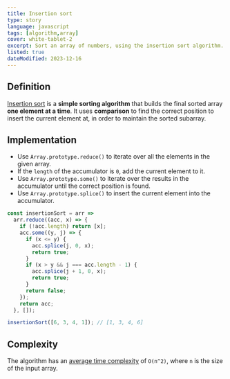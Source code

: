 ```yaml
---
title: Insertion sort
type: story
language: javascript
tags: [algorithm,array]
cover: white-tablet-2
excerpt: Sort an array of numbers, using the insertion sort algorithm.
listed: true
dateModified: 2023-12-16
---
```


## Definition

[Insertion sort](https://en.wikipedia.org/wiki/Insertion_sort) is a **simple sorting algorithm** that builds the final sorted array **one element at a time**. It uses **comparison** to find the correct position to insert the current element at, in order to maintain the sorted subarray.

## Implementation

- Use `Array.prototype.reduce()` to iterate over all the elements in the given array.
- If the `length` of the accumulator is `0`, add the current element to it.
- Use `Array.prototype.some()` to iterate over the results in the accumulator until the correct position is found.
- Use `Array.prototype.splice()` to insert the current element into the accumulator.

```js
const insertionSort = arr =>
  arr.reduce((acc, x) => {
    if (!acc.length) return [x];
    acc.some((y, j) => {
      if (x <= y) {
        acc.splice(j, 0, x);
        return true;
      }
      if (x > y && j === acc.length - 1) {
        acc.splice(j + 1, 0, x);
        return true;
      }
      return false;
    });
    return acc;
  }, []);

insertionSort([6, 3, 4, 1]); // [1, 3, 4, 6]
```

## Complexity

The algorithm has an [average time complexity](/js/s/big-o-cheatsheet#array-sorting-algorithms) of `O(n^2)`, where `n` is the size of the input array.

